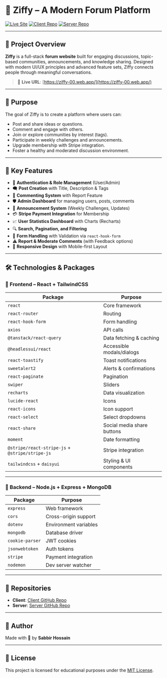 # 🌹 Ziffy – A Modern Forum Platform

[![Live Site](https://img.shields.io/badge/Live-Ziffy-rose)](https://ziffy-00.web.app/)
[![Client Repo](https://img.shields.io/badge/GitHub-Client-green)](https://github.com/Programming-Hero-Web-Course4/b11a12-client-side-Sabbir-Hossain-00)
[![Server Repo](https://img.shields.io/badge/GitHub-Server-blue)](https://github.com/Programming-Hero-Web-Course4/b11a12-server-side-Sabbir-Hossain-00)

---

## 📝 Project Overview

**Ziffy** is a full-stack **forum website** built for engaging discussions, topic-based communities, announcements, and knowledge sharing. Designed with modern UI/UX principles and advanced feature sets, Ziffy connects people through meaningful conversations.

> 🔗 **Live URL**: [https://ziffy-00.web.app/](https://ziffy-00.web.app/)

---

## 🎯 Purpose

The goal of Ziffy is to create a platform where users can:

- Post and share ideas or questions.
- Comment and engage with others.
- Join or explore communities by interest (tags).
- Participate in weekly challenges and announcements.
- Upgrade membership with Stripe integration.
- Foster a healthy and moderated discussion environment.

---

## 🌟 Key Features

- 🧾 **Authentication & Role Management** (User/Admin)
- 🗨️ **Post Creation** with Title, Description & Tags
- 💬 **Commenting System** with Report Feature
- 🛡️ **Admin Dashboard** for managing users, posts, comments
- 📢 **Announcement System** (Weekly Challenges, Updates)
- 💳 **Stripe Payment Integration** for Membership
- 📈 **User Statistics Dashboard** with Charts (Recharts)
- 🔍 **Search, Pagination, and Filtering**
- 🧾 **Form Handling** with Validation via `react-hook-form`
- ⚠️ **Report & Moderate Comments** (with Feedback options)
- 🌙 **Responsive Design** with Mobile-first Layout

---

## 🛠️ Technologies & Packages

### 🚀 Frontend – React + TailwindCSS

| Package                                         | Purpose                    |
| ----------------------------------------------- | -------------------------- |
| `react`                                         | Core framework             |
| `react-router`                                  | Routing                    |
| `react-hook-form`                               | Form handling              |
| `axios`                                         | API calls                  |
| `@tanstack/react-query`                         | Data fetching & caching    |
| `@headlessui/react`                             | Accessible modals/dialogs  |
| `react-toastify`                                | Toast notifications        |
| `sweetalert2`                                   | Alerts & confirmations     |
| `react-paginate`                                | Pagination                 |
| `swiper`                                        | Sliders                    |
| `recharts`                                      | Data visualization         |
| `lucide-react`                                  | Icons                      |
| `react-icons`                                   | Icon support               |
| `react-select`                                  | Select dropdowns           |
| `react-share`                                   | Social media share buttons |
| `moment`                                        | Date formatting            |
| `@stripe/react-stripe-js` + `@stripe/stripe-js` | Stripe integration         |
| `tailwindcss` + `daisyui`                       | Styling & UI components    |

---

### 🧠 Backend – Node.js + Express + MongoDB

| Package         | Purpose               |
| --------------- | --------------------- |
| `express`       | Web framework         |
| `cors`          | Cross-origin support  |
| `dotenv`        | Environment variables |
| `mongodb`       | Database driver       |
| `cookie-parser` | JWT cookies           |
| `jsonwebtoken`  | Auth tokens           |
| `stripe`        | Payment integration   |
| `nodemon`       | Dev server watcher    |

---

## 📁 Repositories

- **Client**: [Client GitHub Repo](https://github.com/Programming-Hero-Web-Course4/b11a12-client-side-Sabbir-Hossain-00)
- **Server**: [Server GitHub Repo](https://github.com/Programming-Hero-Web-Course4/b11a12-server-side-Sabbir-Hossain-00)

---

## 🙌 Author

Made with 💖 by **Sabbir Hossain**

---

## 📌 License

This project is licensed for educational purposes under the [MIT License](https://opensource.org/licenses/MIT).
